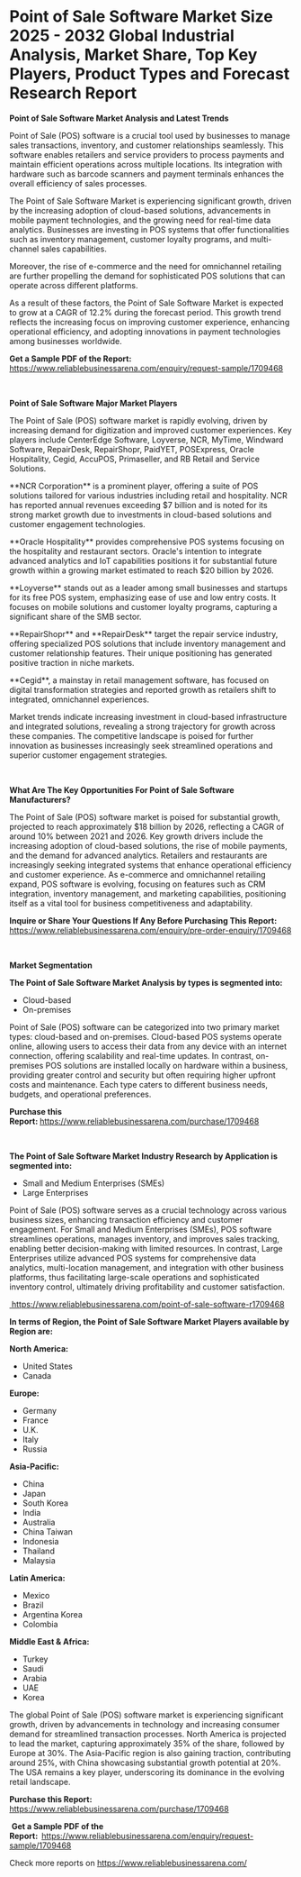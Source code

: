 <p><h1>Point of Sale Software Market Size 2025 - 2032 Global Industrial Analysis, Market Share, Top Key Players, Product Types and Forecast Research Report</h1></p><p><strong>Point of Sale Software Market Analysis and Latest Trends</strong></p>
<p><p>Point of Sale (POS) software is a crucial tool used by businesses to manage sales transactions, inventory, and customer relationships seamlessly. This software enables retailers and service providers to process payments and maintain efficient operations across multiple locations. Its integration with hardware such as barcode scanners and payment terminals enhances the overall efficiency of sales processes.</p><p>The Point of Sale Software Market is experiencing significant growth, driven by the increasing adoption of cloud-based solutions, advancements in mobile payment technologies, and the growing need for real-time data analytics. Businesses are investing in POS systems that offer functionalities such as inventory management, customer loyalty programs, and multi-channel sales capabilities. </p><p>Moreover, the rise of e-commerce and the need for omnichannel retailing are further propelling the demand for sophisticated POS solutions that can operate across different platforms. </p><p>As a result of these factors, the Point of Sale Software Market is expected to grow at a CAGR of 12.2% during the forecast period. This growth trend reflects the increasing focus on improving customer experience, enhancing operational efficiency, and adopting innovations in payment technologies among businesses worldwide.</p></p>
<p><strong>Get a Sample PDF of the Report:&nbsp;</strong> <a href="https://www.reliablebusinessarena.com/enquiry/request-sample/1709468?utm_campaign=2959&utm_medium=2&utm_source=Github&utm_content=ia&utm_term=09032025&utm_id=point-of-sale-software">https://www.reliablebusinessarena.com/enquiry/request-sample/1709468</a></p>
<p>&nbsp;</p>
<p><strong>Point of Sale Software Major Market Players</strong></p>
<p><p>The Point of Sale (POS) software market is rapidly evolving, driven by increasing demand for digitization and improved customer experiences. Key players include CenterEdge Software, Loyverse, NCR, MyTime, Windward Software, RepairDesk, RepairShopr, PaidYET, POSExpress, Oracle Hospitality, Cegid, AccuPOS, Primaseller, and RB Retail and Service Solutions.</p><p>**NCR Corporation** is a prominent player, offering a suite of POS solutions tailored for various industries including retail and hospitality. NCR has reported annual revenues exceeding $7 billion and is noted for its strong market growth due to investments in cloud-based solutions and customer engagement technologies.</p><p>**Oracle Hospitality** provides comprehensive POS systems focusing on the hospitality and restaurant sectors. Oracle's intention to integrate advanced analytics and IoT capabilities positions it for substantial future growth within a growing market estimated to reach $20 billion by 2026. </p><p>**Loyverse** stands out as a leader among small businesses and startups for its free POS system, emphasizing ease of use and low entry costs. It focuses on mobile solutions and customer loyalty programs, capturing a significant share of the SMB sector.</p><p>**RepairShopr** and **RepairDesk** target the repair service industry, offering specialized POS solutions that include inventory management and customer relationship features. Their unique positioning has generated positive traction in niche markets.</p><p>**Cegid**, a mainstay in retail management software, has focused on digital transformation strategies and reported growth as retailers shift to integrated, omnichannel experiences.</p><p>Market trends indicate increasing investment in cloud-based infrastructure and integrated solutions, revealing a strong trajectory for growth across these companies. The competitive landscape is poised for further innovation as businesses increasingly seek streamlined operations and superior customer engagement strategies.</p></p>
<p>&nbsp;</p>
<p><strong>What Are The Key Opportunities For Point of Sale Software Manufacturers?</strong></p>
<p><p>The Point of Sale (POS) software market is poised for substantial growth, projected to reach approximately $18 billion by 2026, reflecting a CAGR of around 10% between 2021 and 2026. Key growth drivers include the increasing adoption of cloud-based solutions, the rise of mobile payments, and the demand for advanced analytics. Retailers and restaurants are increasingly seeking integrated systems that enhance operational efficiency and customer experience. As e-commerce and omnichannel retailing expand, POS software is evolving, focusing on features such as CRM integration, inventory management, and marketing capabilities, positioning itself as a vital tool for business competitiveness and adaptability.</p></p>
<p><strong>Inquire or Share Your Questions If Any Before Purchasing This Report:</strong> <a href="https://www.reliablebusinessarena.com/enquiry/pre-order-enquiry/1709468?utm_campaign=2959&utm_medium=2&utm_source=Github&utm_content=ia&utm_term=09032025&utm_id=point-of-sale-software">https://www.reliablebusinessarena.com/enquiry/pre-order-enquiry/1709468</a></p>
<p>&nbsp;</p>
<p><strong>Market Segmentation</strong></p>
<p><strong>The Point of Sale Software Market Analysis by types is segmented into:</strong></p>
<p><ul><li>Cloud-based</li><li>On-premises</li></ul></p>
<p><p>Point of Sale (POS) software can be categorized into two primary market types: cloud-based and on-premises. Cloud-based POS systems operate online, allowing users to access their data from any device with an internet connection, offering scalability and real-time updates. In contrast, on-premises POS solutions are installed locally on hardware within a business, providing greater control and security but often requiring higher upfront costs and maintenance. Each type caters to different business needs, budgets, and operational preferences.</p></p>
<p><strong>Purchase this Report:&nbsp;</strong><a href="https://www.reliablebusinessarena.com/purchase/1709468?utm_campaign=2959&utm_medium=2&utm_source=Github&utm_content=ia&utm_term=09032025&utm_id=point-of-sale-software">https://www.reliablebusinessarena.com/purchase/1709468</a></p>
<p>&nbsp;</p>
<p><strong>The Point of Sale Software Market Industry Research by Application is segmented into:</strong></p>
<p><ul><li>Small and Medium Enterprises (SMEs)</li><li>Large Enterprises</li></ul></p>
<p><p>Point of Sale (POS) software serves as a crucial technology across various business sizes, enhancing transaction efficiency and customer engagement. For Small and Medium Enterprises (SMEs), POS software streamlines operations, manages inventory, and improves sales tracking, enabling better decision-making with limited resources. In contrast, Large Enterprises utilize advanced POS systems for comprehensive data analytics, multi-location management, and integration with other business platforms, thus facilitating large-scale operations and sophisticated inventory control, ultimately driving profitability and customer satisfaction.</p></p>
<p><a href="https://www.reliablebusinessarena.com/point-of-sale-software-r1709468?utm_campaign=2959&utm_medium=2&utm_source=Github&utm_content=ia&utm_term=09032025&utm_id=point-of-sale-software">&nbsp;https://www.reliablebusinessarena.com/point-of-sale-software-r1709468</a></p>
<p><strong>In terms of Region, the Point of Sale Software Market Players available by Region are:</strong></p>
<p>
    <p> <strong> North America: </strong>
        <ul>
            <li>United States</li>
            <li>Canada</li>
        </ul>
        </p> 
    <p> <strong> Europe: </strong>
        <ul>
            <li>Germany</li>
            <li>France</li>
            <li>U.K.</li>
            <li>Italy</li>
            <li>Russia</li>
        </ul>
        </p> 
    <p> <strong> Asia-Pacific: </strong>
        <ul>
            <li>China</li>
            <li>Japan</li>
            <li>South Korea</li>
            <li>India</li>
            <li>Australia</li>
            <li>China Taiwan</li>
            <li>Indonesia</li>
            <li>Thailand</li>
            <li>Malaysia</li>
        </ul>
        </p> 
    <p> <strong> Latin America: </strong>
        <ul>
            <li>Mexico</li>
            <li>Brazil</li>
            <li>Argentina Korea</li>
            <li>Colombia</li>
        </ul>
        </p> 
    <p> <strong> Middle East & Africa: </strong>
        <ul>
            <li>Turkey</li>
            <li>Saudi</li>
            <li>Arabia</li>
            <li>UAE</li>
            <li>Korea</li>
        </ul>
    </p>
    </p>
<p><p>The global Point of Sale (POS) software market is experiencing significant growth, driven by advancements in technology and increasing consumer demand for streamlined transaction processes. North America is projected to lead the market, capturing approximately 35% of the share, followed by Europe at 30%. The Asia-Pacific region is also gaining traction, contributing around 25%, with China showcasing substantial growth potential at 20%. The USA remains a key player, underscoring its dominance in the evolving retail landscape.</p></p>
<p><strong>Purchase this Report: </strong><a href="https://www.reliablebusinessarena.com/purchase/1709468?utm_campaign=2959&utm_medium=2&utm_source=Github&utm_content=ia&utm_term=09032025&utm_id=point-of-sale-software">https://www.reliablebusinessarena.com/purchase/1709468</a></p>
<p>&nbsp;<strong>Get a Sample PDF of the Report:&nbsp;&nbsp;</strong><a href="https://www.reliablebusinessarena.com/enquiry/request-sample/1709468?utm_campaign=2959&utm_medium=2&utm_source=Github&utm_content=ia&utm_term=09032025&utm_id=point-of-sale-software">https://www.reliablebusinessarena.com/enquiry/request-sample/1709468</a></p>
<p><strong></strong></p>
<p>Check more reports on <a href="https://www.reliablebusinessarena.com/?utm_campaign=2959&utm_medium=2&utm_source=Github&utm_content=ia&utm_term=09032025&utm_id=point-of-sale-software">https://www.reliablebusinessarena.com/</a></p>
